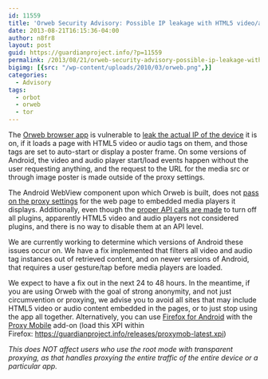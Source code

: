 ```yaml
---
id: 11559
title: 'Orweb Security Advisory: Possible IP leakage with HTML5 video/audio'
date: 2013-08-21T16:15:36-04:00
author: n8fr8
layout: post
guid: https://guardianproject.info/?p=11559
permalink: /2013/08/21/orweb-security-advisory-possible-ip-leakage-with-html5-videoaudio/
bigimg: [{src: "/wp-content/uploads/2010/03/orweb.png",}]
categories:
  - Advisory
tags:
  - orbot
  - orweb
  - tor
---
```

The [Orweb browser app](/apps/orweb) is vulnerable to [leak the actual IP of the device](https://dev.guardianproject.info/issues/1754) it is on, if it loads a page with HTML5 video or audio tags on them, and those tags are set to auto-start or display a poster frame. On some versions of Android, the video and audio player start/load events happen without the user requesting anything, and the request to the URL for the media src or through image poster is made outside of the proxy settings.

The Android WebView component upon which Orweb is built, does not [pass on the proxy settings](https://github.com/guardianproject/OnionKit/blob/master/libonionkit/src/info/guardianproject/onionkit/web/WebkitProxy.java) for the web page to embedded media players it displays. Additionally, even though the [proper API calls are made](http://developer.android.com/reference/android/webkit/WebSettings.PluginState.html) to turn off all plugins, apparently HTML5 video and audio players not considered plugins, and there is no way to disable them at an API level.

We are currently working to determine which versions of Android these issues occur on. We have a fix implemented that filters all video and audio tag instances out of retrieved content, and on newer versions of Android, that requires a user gesture/tap before media players are loaded.

We expect to have a fix out in the next 24 to 48 hours. In the meantime, if you are using Orweb with the goal of strong anonymity, and not just circumvention or proxying, we advise you to avoid all sites that may include HTML5 video or audio content embedded in the pages, or to just stop using the app all together. Alternatively, you can use [Firefox for Android](https://www.mozilla.org/en-US/mobile/) with the [Proxy Mobile](https://guardianproject.info/apps/proxymob-firefox-add-on/) add-on (load this XPI within Firefox: https://guardianproject.info/releases/proxymob-latest.xpi)

_This does NOT affect users who use the root mode with transparent proxying, as that handles proxying the entire traffic of the entire device or a particular app._